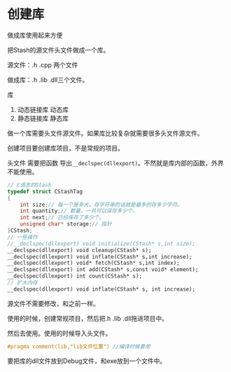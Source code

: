 # 创建库

做成库使用起来方便

把Stash的源文件头文件做成一个库。

源文件：.h .cpp 两个文件 

做成库：.h .lib .dll三个文件。

库

1. 动态链接库 动态库
2. 静态链接库 静态库

做一个库需要头文件源文件。如果库比较复杂就需要很多头文件源文件。

创建项目要创建库项目，不是常规的项目。

头文件 需要把函数 导出`__declspec(dllexport)`。不然就是库内部的函数，外界不能使用。

```c++
// C语言的Stash
typedef struct CStashTag
{
    int size;// 每一个是多大。存字符串的话就是最多的存多少字符。
    int quantity;// 数量。一共可以保存多少个。
    int next;// 已经保存了多少个。
    unsigned char* storage;// 指针
}CStash;
// 一些操作
//__declspec(dllexport) void initialize(CStash* s,int size);
__declspec(dllexport) void cleanup(CStash* s);
__declspec(dllexport) void inflate(CStash* s,int increase);
__declspec(dllexport) void* fetch(CStash* s,int index);
__declspec(dllexport) int add(CStash* s,const void* element);
__declspec(dllexport) int count(CStash* s);
// 扩大内存
__declspec(dllexport) void inflate(CStash* s, int increase);
```

源文件不需要修改，和之前一样。

使用的时候，创建常规项目，然后把.h .lib .dll拖进项目中。

然后去使用。使用的时候导入头文件。

```c++
#pragma comment(lib,"lib文件位置") //编译时候要用
```

要把库的dll文件放到Debug文件，和exe放到一个文件中。

